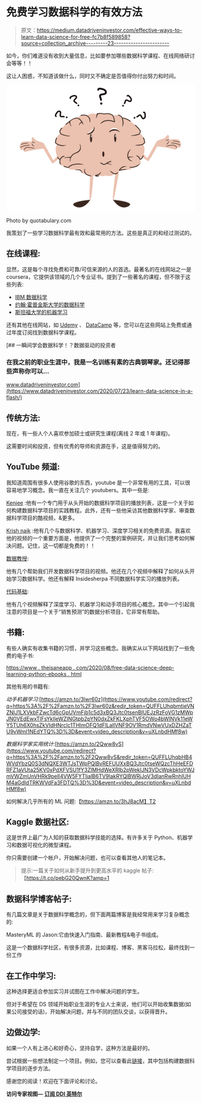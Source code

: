 # 免费学习数据科学的有效方法

> 原文：<https://medium.datadriveninvestor.com/effective-ways-to-learn-data-science-for-free-fc7b8f589858?source=collection_archive---------23----------------------->

如今，你们难道没有收到大量信息，比如要参加哪些数据科学课程、在线网络研讨会等等！！

这让人困惑，不知道该做什么，同时又不确定是否值得你付出努力和时间。

![](img/857ec66320435a8ceb51f4a63d9f0cd6.png)

Photo by quotabulary.com

我策划了一些学习数据科学最有效和最常用的方法。这些是真正的和经过测试的。

## 在线课程:

显然，这是每个寻找免费和可靠/可信来源的人的首选。最著名的在线网站之一是 coursera，它提供该领域的几个专业证书。提到了一些著名的课程，但不限于这些列表:

*   [IBM 数据科学](https://www.coursera.org/professional-certificates/ibm-data-science)
*   [约翰·霍普金斯大学的数据科学](https://www.coursera.org/specializations/jhu-data-science)
*   [斯坦福大学的机器学习](https://www.coursera.org/learn/machine-learning)

还有其他在线网站，如 [Udemy](https://www.udemy.com/courses/search/?q=data+science) 、 [DataCamp](https://www.datacamp.com/onboarding) 等，您可以在这些网站上免费或通过年度订阅找到数据科学课程。

[](https://www.datadriveninvestor.com/2020/07/23/learn-data-science-in-a-flash/) [## 一瞬间学会数据科学！？数据驱动的投资者

### 在我之前的职业生涯中，我是一名训练有素的古典钢琴家。还记得那些声称你可以…

www.datadriveninvestor.com](https://www.datadriveninvestor.com/2020/07/23/learn-data-science-in-a-flash/) 

## 传统方法:

现在，有一些人个人喜欢参加硕士或研究生课程(离线 2 年或 1 年课程)。

这需要时间和投资，但有优秀的导师和资源在手，这是值得努力的。

## YouTube 频道:

我知道周围有很多人使用谷歌的东西，youtube 是一个非常有用的工具，可以很容易地学习概念。我一直在关注几个 youtubers。其中一些是:

[Kenjee](https://www.youtube.com/channel/UCiT9RITQ9PW6BhXK0y2jaeg) :他有一个专门用于从头开始的数据科学项目的播放列表，这是一个关于如何构建数据科学项目的实践教程。此外，还有一些他采访其他数据科学家、审查数据科学项目的酷视频，&更多。

[Krish naik](https://www.youtube.com/user/krishnaik06) :他有几个与数据科学、机器学习、深度学习相关的免费资源。我喜欢他的视频的一个重要方面是，他提供了一个完整的案例研究，并让我们思考如何解决问题。记住，这一切都是免费的！！

[数据教授](https://www.youtube.com/channel/UCV8e2g4IWQqK71bbzGDEI4Q):

他有几个帮助我们开发数据科学项目的视频。他还在几个视频中解释了如何从头开始学习数据科学。他还有解释 Insidesherpa 不同数据科学实习的播放列表。

[代码基础](https://www.youtube.com/channel/UCh9nVJoWXmFb7sLApWGcLPQ):

他有几个视频解释了深度学习、机器学习和动手项目的核心概念。其中一个引起我注意的项目是一个关于“销售预测”的数据分析项目，它非常有帮助。

## 书籍:

有些人确实有收集书籍的习惯，并学习这些概念。我确实从以下网站找到了一些免费的电子书:

[https://www . theisaneapp . com/2020/08/free-data-science-deep-learning-python-ebooks . html](https://www.theinsaneapp.com/2020/08/free-data-science-deep-learning-python-ebooks.html)

其他有用的书籍有:

*动手机器学习:*[https://amzn.to/3lwr60z](https://www.youtube.com/redirect?q=https%3A%2F%2Famzn.to%2F3lwr60z&redir_token=QUFFLUhqbmtieVNZNlJ1LXVkbFZwcTd6cGpUVmFjb1c5d3xBQ3Jtc0tsenBIUEJzRzFoVG1zMWpJN0VEdEwxTlFsYklleWZINGtpb2pYN0dxZkFKLXphTVF5OWo4bWlNVk11eWY5TUh6X0hsZkVIdHNrclc1THlmOFQ1dFlLallVNF9OV1RmdVNwVUxDZHZaTU9vWmI1NEdYTQ%3D%3D&event=video_description&v=uXLnbdHMf8w)

*数据科学家实用统计:*[https://amzn.to/2Qww8vS](https://www.youtube.com/redirect?q=https%3A%2F%2Famzn.to%2F2Qww8vS&redir_token=QUFFLUhqbHB4WVdYbzQ0S3dNQXE3WTJsTWpPQlBvREFUUXxBQ3Jtc0tseWQzcThHeEFDRFZ1aVUta25KV0xPdXFVSU1fY3ZlMHdWeXRlb2pWeklJN3VDcWpkbktoYWJmVWZmUnVHRk9pelI4VW5FYTljalB6TV9lakRYQlBWRjJoV3dIanRwRnhlUHM4aGdIdTRKWVdFa3FDTQ%3D%3D&event=video_description&v=uXLnbdHMf8w)

如何解决几乎所有的 ML 问题:【https://amzn.to/3hJ8acM】T2

## Kaggle 数据社区:

这是世界上最广为人知的获取数据科学技能的选择。有许多关于 Python、机器学习和数据可视化的微型课程。

你只需要创建一个帐户，开始解决问题，也可以查看其他人的笔记本。

> 提示:一篇关于如何从新手提升到更高水平的 kaggle 帖子:【https://t.co/pebG20QwnK?amp=1

## 数据科学博客帖子:

有几篇文章是关于数据科学概念的，但下面两篇博客是我经常用来学习复杂概念的:

MasteryML 的 Jason:它由快速入门指南、最新教程&电子书组成。

这是一个数据科学社区，有很多资源，比如课程、博客、黑客马拉松，最终找到一份工作

## 在工作中学习:

这种选择更适合参加实习并试图在工作中解决问题的学生。

但对于希望在 DS 领域开始职业生涯的专业人士来说，他们可以开始收集数据(如果公司接受的话)，开始解决问题，并与不同的团队交谈，以获得晋升。

## 边做边学:

如果一个人有上进心和好奇心，坚持自学，这种方法是最好的。

尝试根据一些想法制定一个项目。例如，您可以查看此[链接](https://www.youtube.com/playlist?list=PL2zq7klxX5ASFejJj80ob9ZAnBHdz5O1t)，其中包括构建数据科学项目的逐步方法。

感谢您的阅读！欢迎在下面评论和讨论。

**访问专家视图—** [**订阅 DDI 英特尔**](https://datadriveninvestor.com/ddi-intel)
